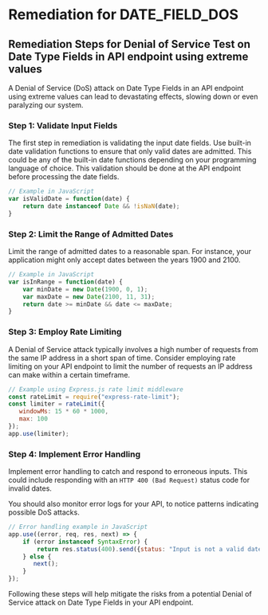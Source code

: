 # Remediation for DATE_FIELD_DOS

## Remediation Steps for Denial of Service Test on Date Type Fields in API endpoint using extreme values

A Denial of Service (DoS) attack on Date Type Fields in an API endpoint using extreme values can lead to devastating effects, slowing down or even paralyzing our system. 

### Step 1: Validate Input Fields
The first step in remediation is validating the input date fields. Use built-in date validation functions to ensure that only valid dates are admitted. This could be any of the built-in date functions depending on your programming language of choice. This validation should be done at the API endpoint before processing the date fields.

```javascript
// Example in JavaScript
var isValidDate = function(date) {
    return date instanceof Date && !isNaN(date);
}
```

### Step 2: Limit the Range of Admitted Dates
Limit the range of admitted dates to a reasonable span. For instance, your application might only accept dates between the years 1900 and 2100.

```javascript
// Example in JavaScript
var isInRange = function(date) {
    var minDate = new Date(1900, 0, 1);
    var maxDate = new Date(2100, 11, 31);
    return date >= minDate && date <= maxDate;
}
```

### Step 3: Employ Rate Limiting
A Denial of Service attack typically involves a high number of requests from the same IP address in a short span of time. Consider employing rate limiting on your API endpoint to limit the number of requests an IP address can make within a certain timeframe.

```javascript
// Example using Express.js rate limit middleware
const rateLimit = require("express-rate-limit");
const limiter = rateLimit({
   windowMs: 15 * 60 * 1000, 
   max: 100 
});
app.use(limiter); 
```

### Step 4: Implement Error Handling
Implement error handling to catch and respond to erroneous inputs. This could include responding with an `HTTP 400 (Bad Request)`  status code for invalid dates.

You should also monitor error logs for your API, to notice patterns indicating possible DoS attacks.

```javascript
// Error handling example in JavaScript
app.use((error, req, res, next) => {
    if (error instanceof SyntaxError) { 
        return res.status(400).send({status: "Input is not a valid date!"});
    } else {
       next();
    }
});
```

Following these steps will help mitigate the risks from a potential Denial of Service attack on Date Type Fields in your API endpoint.